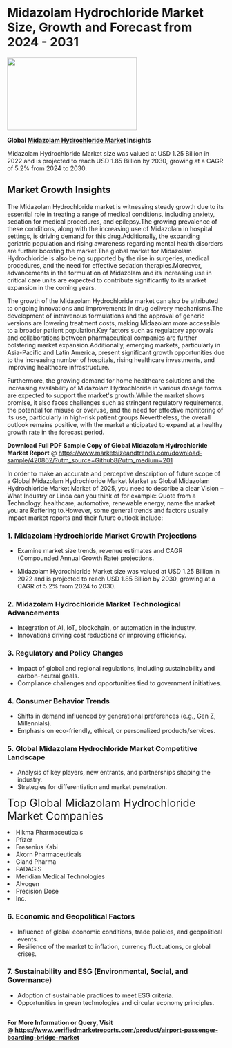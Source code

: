 <H1>Midazolam Hydrochloride Market Size, Growth and Forecast from 2024 - 2031</H1><img class="aligncenter size-medium wp-image-584254" src="https://thirdeyenews.in/wp-content/uploads/2024/09/Global-Market-Research-300x168.jpeg" alt="" width="300" height="168" /><p><strong>Global&nbsp;<a href="https://www.marketsizeandtrends.com/download-sample/420862/?utm_source=Github8j?utm_medium=201">Midazolam Hydrochloride Market</a> Insights</strong></p><p>Midazolam Hydrochloride Market size was valued at USD 1.25 Billion in 2022 and is projected to reach USD 1.85 Billion by 2030, growing at a CAGR of 5.2% from 2024 to 2030.</p><p><h2>Market Growth Insights</h2> <p>The Midazolam Hydrochloride market is witnessing steady growth due to its essential role in treating a range of medical conditions, including anxiety, sedation for medical procedures, and epilepsy.The growing prevalence of these conditions, along with the increasing use of Midazolam in hospital settings, is driving demand for this drug.Additionally, the expanding geriatric population and rising awareness regarding mental health disorders are further boosting the market.The global market for Midazolam Hydrochloride is also being supported by the rise in surgeries, medical procedures, and the need for effective sedation therapies.Moreover, advancements in the formulation of Midazolam and its increasing use in critical care units are expected to contribute significantly to its market expansion in the coming years.</p> <p>The growth of the Midazolam Hydrochloride market can also be attributed to ongoing innovations and improvements in drug delivery mechanisms.The development of intravenous formulations and the approval of generic versions are lowering treatment costs, making Midazolam more accessible to a broader patient population.Key factors such as regulatory approvals and collaborations between pharmaceutical companies are further bolstering market expansion.Additionally, emerging markets, particularly in Asia-Pacific and Latin America, present significant growth opportunities due to the increasing number of hospitals, rising healthcare investments, and improving healthcare infrastructure.</p> <p>Furthermore, the growing demand for home healthcare solutions and the increasing availability of Midazolam Hydrochloride in various dosage forms are expected to support the market's growth.While the market shows promise, it also faces challenges such as stringent regulatory requirements, the potential for misuse or overuse, and the need for effective monitoring of its use, particularly in high-risk patient groups.Nevertheless, the overall outlook remains positive, with the market anticipated to expand at a healthy growth rate in the forecast period.</p> <p><span class=""><strong>Download Full PDF Sample Copy of Global Midazolam Hydrochloride Market Report</strong> @ <a href="https://www.marketsizeandtrends.com/download-sample/420862/?utm_source=Github8j?utm_medium=201" target="_blank">https://www.marketsizeandtrends.com/download-sample/420862/?utm_source=Github8j?utm_medium=201</a></span></p><p>In order to make an accurate and perceptive description of future scope of a Global&nbsp;Midazolam Hydrochloride Market Market as Global&nbsp;Midazolam Hydrochloride Market Market of 2025, you need to describe a clear Vision &ndash; What Industry or Linda can you think of for example: Quote from a Technology, healthcare, automotive, renewable energy, name the market you are Reffering to.However, some general trends and factors usually impact market reports and their future outlook include:</p><h3>1.&nbsp;<strong>Midazolam Hydrochloride Market Growth Projections</strong></h3><ul><li>Examine market size trends, revenue estimates and CAGR (Compounded Annual Growth Rate) projections.</li><li><p>Midazolam Hydrochloride Market size was valued at USD 1.25 Billion in 2022 and is projected to reach USD 1.85 Billion by 2030, growing at a CAGR of 5.2% from 2024 to 2030.</p></li></ul><h3>2.&nbsp;<strong>Midazolam Hydrochloride Market Technological Advancements</strong></h3><ul><li>Integration of AI, IoT, blockchain, or automation in the industry.</li><li>Innovations driving cost reductions or improving efficiency.</li></ul><h3>3.&nbsp;<strong>Regulatory and Policy Changes</strong></h3><ul><li>Impact of global and regional regulations, including sustainability and carbon-neutral goals.</li><li>Compliance challenges and opportunities tied to government initiatives.</li></ul><h3>4.&nbsp;<strong>Consumer Behavior Trends</strong></h3><ul><li>Shifts in demand influenced by generational preferences (e.g., Gen Z, Millennials).</li><li>Emphasis on eco-friendly, ethical, or personalized products/services.</li></ul><h3>5.&nbsp;<strong>Global Midazolam Hydrochloride Market Competitive Landscape</strong></h3><ul><li>Analysis of key players, new entrants, and partnerships shaping the industry.</li><li>Strategies for differentiation and market penetration.</li></ul><p data-pm-slice="1 1 []"><span style="color: inherit; font-family: inherit; font-size: 25px;">Top Global Midazolam Hydrochloride Market Companies</span></p><div class="" data-test-id=""><p><li>Hikma Pharmaceuticals</li><li> Pfizer</li><li> Fresenius Kabi</li><li> Akorn Pharmaceuticals</li><li> Gland Pharma</li><li> PADAGIS</li><li> Meridian Medical Technologies</li><li> Alvogen</li><li> Precision Dose</li><li> Inc.</li></p></div><h3>6.&nbsp;<strong>Economic and Geopolitical Factors</strong></h3><ul><li>Influence of global economic conditions, trade policies, and geopolitical events.</li><li>Resilience of the market to inflation, currency fluctuations, or global crises.</li></ul><h3>7.&nbsp;<strong>Sustainability and ESG (Environmental, Social, and Governance)</strong></h3><ul><li>Adoption of sustainable practices to meet ESG criteria.</li><li>Opportunities in green technologies and circular economy principles.</li></ul><h2><strong style="font-size: 14px;">For More Information or Query, Visit @&nbsp;</strong><a style="background-color: #ffffff; font-size: 14px;" href="https://www.marketsizeandtrends.com/report/midazolam-hydrochloride-market/" target="_blank">https://www.verifiedmarketreports.com/product/airport-passenger-boarding-bridge-market</a></h2>